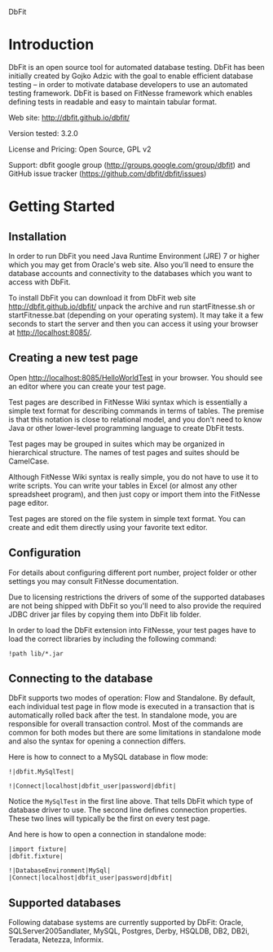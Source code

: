 DbFit

Introduction
============

DbFit is an open source tool for automated database testing. DbFit has
been initially created by Gojko Adzic with the goal to enable efficient
database testing – in order to motivate database developers to use an
automated testing framework. DbFit is based on FitNesse framework which
enables defining tests in readable and easy to maintain tabular format.

Web site: <http://dbfit.github.io/dbfit/>

Version tested: 3.2.0

License and Pricing: Open Source, GPL v2

Support: dbfit google group (<http://groups.google.com/group/dbfit>) and
GitHub issue tracker (<https://github.com/dbfit/dbfit/issues>)


Getting Started
===============

## Installation

In order to run DbFit you need Java Runtime Environment (JRE) 7 or
higher which you may get from Oracle's web site. Also you’ll need
to ensure the database accounts and connectivity to the databases
which you want to access with DbFit.

To install DbFit you can download it from DbFit web site
<http://dbfit.github.io/dbfit/> unpack the archive and run
startFitnesse.sh or startFitnesse.bat (depending on your operating
system). It may take it a few seconds to start the server and then you
can access it using your browser at <http://localhost:8085/>.

## Creating a new test page

Open <http://localhost:8085/HelloWorldTest> in your browser. You should see an
editor where you can create your test page.

Test pages are described in FitNesse Wiki syntax which is essentially a simple
text format for describing commands in terms of tables. The premise is that this
notation is close to relational model, and you don't need to know Java or other
lower-level programming language to create DbFit tests.

Test pages may be grouped in suites which may be organized in hierarchical structure. The
names of test pages and suites should be CamelCase.

Although FitNesse Wiki syntax is really simple, you do not have to use it to write scripts. You can write your tables in Excel (or almost any other spreadsheet program), and then just copy or import them into the FitNesse page editor.

Test pages are stored on the file system in simple text format. You can create and edit them directly
using your favorite text editor.

## Configuration

For details about configuring different port number, project folder
or other settings you may consult FitNesse documentation.

Due to licensing restrictions the drivers of some of the supported databases
are not being shipped with DbFit so you'll need to also provide the required
JDBC driver jar files by copying them into DbFit lib folder.

In order to load the DbFit extension into FitNesse, your test pages have to load
the correct libraries by including the following command:


    !path lib/*.jar

## Connecting to the database

DbFit supports two modes of operation: Flow and Standalone. By default, each individual
test page in flow mode is executed in a transaction that is automatically rolled back after
the test. In standalone mode, you are responsible for overall transaction control. Most of the
commands are common for both modes but there are some limitations in standalone mode and also
the syntax for opening a connection differs.

Here is how to connect to a MySQL database in flow mode:

    !|dbfit.MySqlTest|

    !|Connect|localhost|dbfit_user|password|dbfit|

Notice the `MySqlTest` in the first line above. That tells DbFit which type of database driver to
use. The second line defines connection properties. These two lines will typically be the first
on every test page.

And here is how to open a connection in standalone mode:

    |import fixture|
    |dbfit.fixture|

    !|DatabaseEnvironment|MySql|
    |Connect|localhost|dbfit_user|password|dbfit|

## Supported databases

Following database systems are currently supported by DbFit: Oracle, SQLServer2005andlater, MySQL, Postgres, Derby, HSQLDB, DB2, DB2i, Teradata, Netezza, Informix.



